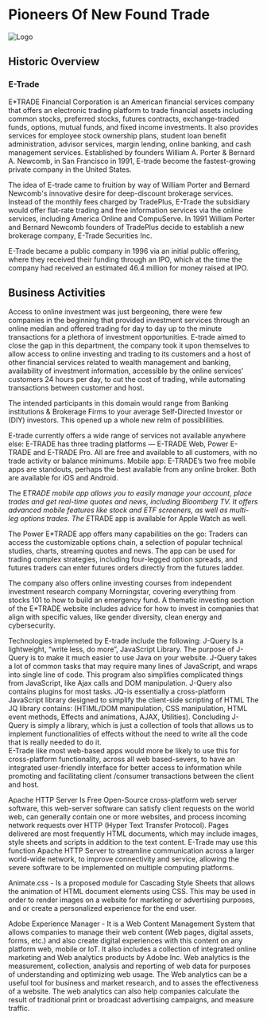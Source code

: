 # Pioneers Of New Found Trade

![Logo](E_Trade_Securities-logo-381D3512C3-seeklogo.com.png)

## Historic Overview
### E-Trade
E*TRADE Financial Corporation is an American financial services company that offers an electronic trading platform to trade financial assets including common stocks, preferred stocks, futures contracts, exchange-traded funds, options, mutual funds, and fixed income investments. It also provides services for employee 
stock ownership plans, student loan benefit administration, advisor services, margin lending, online banking, and cash management services. Established by founders William A. Porter & Bernard A. Newcomb, in San Francisco in 1991, E-trade become the fastest-growing private company in the United States.

The idea of E-trade came to fruition by way of William Porter and Bernard Newcomb's innovative desire for deep-discount brokerage services. Instead of the monthly fees charged by TradePlus, E-Trade the subsidiary would offer flat-rate trading and free information services via the online services, including America Online and CompuServe. In 1991 William Porter and Bernard Newcomb founders of TradePlus decide to establish a new brokerage company, E-Trade Securities Inc.

E-Trade became a public company in 1996 via an initial public offering, where they received their funding through an IPO, which at the time the company had received an estimated 46.4 million for money raised at IPO. 

## Business Activities
Access to online investment was just bergeoning, there were few companies in the beginning that provided investment services through an online median 
and offered trading for day to day up to the minute transactions for a plethora of investment opportunities. E-trade aimed to close the gap in this department, 
the company took it upon themselves to allow access to online investing and trading to its customers and a host of other financial services related to wealth 
management and banking, availability of investment information, accessible by the online services' customers 24 hours per day, to cut the cost of trading, while 
automating transactions between customer and host. 

The intended participants in this domain would range from Banking institutions & Brokerage Firms to your average Self-Directed Investor or (DIY) investors.
This opened up a whole new relm of possiblilities. 

E-trade currently offers a wide range of services not available anywhere else: 
E-TRADE has three trading platforms — E-TRADE Web, Power E-TRADE and E-TRADE Pro. All are free and available to all customers, with no trade activity or balance minimums.
Mobile app: E-TRADE’s two free mobile apps are standouts, perhaps the best available from any online broker. Both are available for iOS and Android.

The E*TRADE mobile app allows you to easily manage your account, place trades and get real-time quotes and news, including Bloomberg TV. It offers advanced mobile features like stock and ETF screeners, as well as multi-leg options trades. The E*TRADE app is available for Apple Watch as well.

The Power E*TRADE app offers many capabilities on the go: Traders can access the customizable options chain, a selection of popular technical studies, charts, streaming quotes and news. The app can be used for trading complex strategies, including four-legged option spreads, and futures traders can enter futures orders directly from the futures ladder.

The company also offers online investing courses from independent investment research company Morningstar, covering everything from stocks 101 to how to build an emergency fund. A thematic investing section of the E*TRADE website includes advice for how to invest in companies that align with specific values, 
like gender diversity, clean energy and cybersecurity.

Technologies implemeted by E-trade include the following:
J-Query 
Is a lightweight, “write less, do more”, JavaScript Library. The purpose of J-Query is to make it much easier to use Java on your website.  J-Query takes a lot of common tasks that may require many lines of JavaScript, and wraps into single line of code.  This program also simplifies complicated things from JavaScript, like Ajax calls and DOM manipulation. J-Query also contains plugins for most tasks. JQ-is essentially a cross-platform JavaScript library designed to simplify the client-side scripting of HTML
The JQ library contains: (HTIML/DOM manipulation, CSS manipulation, HTML event methods, Effects and animations, AJAX, Utilities).  Concluding J-Query is simply a library, which is just a collection of tools that allows us to implement functionalities of effects without the need to write all the code that is really needed to do it.  
E-Trade like most web-based apps would more be likely to use this for cross-platform functionality, across all web based-severs, to have an integrated user-friendly interface for better access to information while promoting and facilitating client /consumer transactions between the client and host.

Apache HTTP Server
Is Free Open-Source cross-platform web server software, this web-server software can satisfy client requests on the world web, can generally contain one or more websites, and process incoming network requests over HTTP (Hyper Text Transfer Protocol). Pages delivered are most frequently HTML documents, which may include images, style sheets and scripts in addition to the text content. 
E-Trade may use this function Apache HTTP Server to streamline communication across a larger world-wide network, to improve connectivity and service, allowing the severe software to be implemented on multiple computing platforms. 

Animate.css - Is a proposed module for Cascading Style Sheets that allows the animation of HTML document elements using CSS. This may be used in order to render images on a website for marketing or advertising purposes, and or create a personalized experience for the end user. 

Adobe Experience Manager - It is a Web Content Management System that allows companies to manage their web content (Web pages, digital assets, forms, etc.) and also create digital experiences with this content on any platform web, mobile or IoT. It also includes a collection of integrated online marketing and Web analytics products by Adobe Inc. Web analytics is the measurement, collection, analysis and reporting of web data for purposes of understanding and optimizing web usage. 
The Web analytics can be a useful tool for business and market research, and to asses the effectiveness of a website. The web analytics can also help companies calculate the result of traditional print or broadcast advertising campaigns, and measure traffic. 

